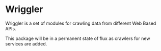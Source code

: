 # Wriggler

Wriggler is a set of modules
for crawling data from different Web Based APIs.

This package will be in a permanent state of flux
as crawlers for new services are added.

